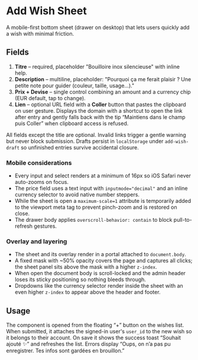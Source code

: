 # Add Wish Sheet

A mobile-first bottom sheet (drawer on desktop) that lets users quickly add a wish with minimal friction.

## Fields
1. **Titre** – required, placeholder "Bouilloire inox silencieuse" with inline help.
2. **Description** – multiline, placeholder: "Pourquoi ça me ferait plaisir ? Une petite note pour guider (couleur, taille, usage…)."
3. **Prix + Devise** – single control combining an amount and a currency chip (EUR default, tap to change).
4. **Lien** – optional URL field with a **Coller** button that pastes the clipboard on user gesture. Displays the domain with a shortcut to open the link after entry and gently falls back with the tip “Maintiens dans le champ puis Coller” when clipboard access is refused.

All fields except the title are optional. Invalid links trigger a gentle warning but never block submission. Drafts persist in `localStorage` under `add-wish-draft` so unfinished entries survive accidental closure.

### Mobile considerations
- Every input and select renders at a minimum of 16px so iOS Safari never auto-zooms on focus.
- The price field uses a text input with `inputmode="decimal"` and an inline currency selector to avoid native number steppers.
- While the sheet is open a `maximum-scale=1` attribute is temporarily added to the viewport meta tag to prevent pinch-zoom and is restored on close.
- The drawer body applies `overscroll-behavior: contain` to block pull-to-refresh gestures.

### Overlay and layering
- The sheet and its overlay render in a portal attached to `document.body`.
- A fixed mask with ~50% opacity covers the page and captures all clicks; the sheet panel sits above the mask with a higher `z-index`.
- When open the document body is scroll-locked and the admin header loses its sticky positioning so nothing bleeds through.
- Dropdowns like the currency selector render inside the sheet with an even higher `z-index` to appear above the header and footer.

## Usage
The component is opened from the floating “+” button on the wishes list. When submitted, it attaches the signed-in user's `user_id` to the new wish so it belongs to their account. On save it shows the success toast “Souhait ajouté ✨” and refreshes the list. Errors display “Oups, on n’a pas pu enregistrer. Tes infos sont gardées en brouillon.”


